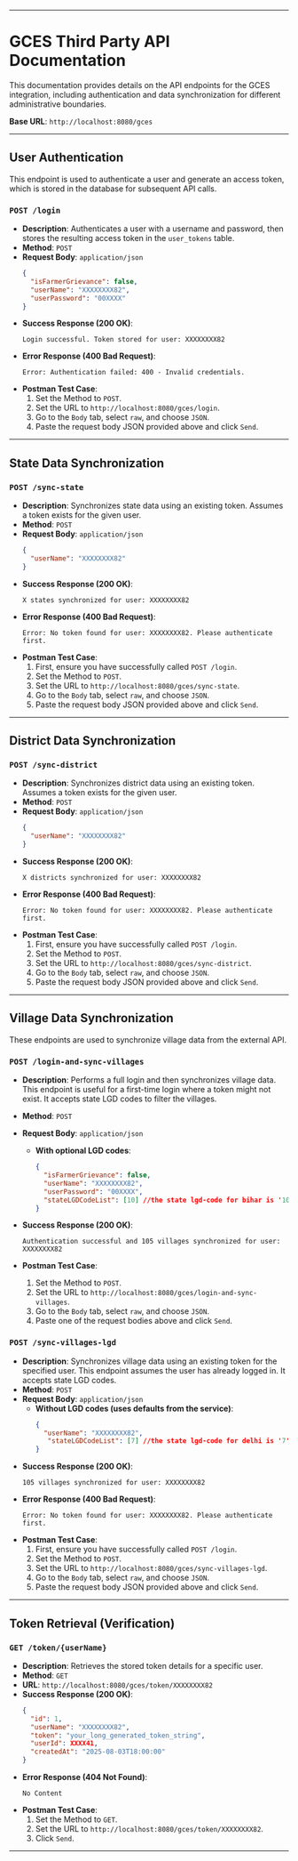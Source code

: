 

-----

# GCES Third Party API Documentation

This documentation provides details on the API endpoints for the GCES integration, including authentication and data synchronization for different administrative boundaries.

**Base URL**: `http://localhost:8080/gces`

-----

## User Authentication

This endpoint is used to authenticate a user and generate an access token, which is stored in the database for subsequent API calls.

### `POST /login`

  * **Description**: Authenticates a user with a username and password, then stores the resulting access token in the `user_tokens` table.
  * **Method**: `POST`
  * **Request Body**: `application/json`
    ```json
    {
      "isFarmerGrievance": false,
      "userName": "XXXXXXXX82",
      "userPassword": "00XXXX"
    }
    ```
  * **Success Response (200 OK)**:
    ```
    Login successful. Token stored for user: XXXXXXXX82
    ```
  * **Error Response (400 Bad Request)**:
    ```
    Error: Authentication failed: 400 - Invalid credentials.
    ```
  * **Postman Test Case**:
    1.  Set the Method to `POST`.
    2.  Set the URL to `http://localhost:8080/gces/login`.
    3.  Go to the `Body` tab, select `raw`, and choose `JSON`.
    4.  Paste the request body JSON provided above and click `Send`.

-----


## State Data Synchronization

### `POST /sync-state`

  * **Description**: Synchronizes state data using an existing token. Assumes a token exists for the given user.
  * **Method**: `POST`
  * **Request Body**: `application/json`
    ```json
    {
      "userName": "XXXXXXXX82"
    }
    ```
  * **Success Response (200 OK)**:
    ```
    X states synchronized for user: XXXXXXXX82
    ```
  * **Error Response (400 Bad Request)**:
    ```
    Error: No token found for user: XXXXXXXX82. Please authenticate first.
    ```
  * **Postman Test Case**:
    1.  First, ensure you have successfully called `POST /login`.
    2.  Set the Method to `POST`.
    3.  Set the URL to `http://localhost:8080/gces/sync-state`.
    4.  Go to the `Body` tab, select `raw`, and choose `JSON`.
    5.  Paste the request body JSON provided above and click `Send`.

-----

## District Data Synchronization

### `POST /sync-district`

  * **Description**: Synchronizes district data using an existing token. Assumes a token exists for the given user.
  * **Method**: `POST`
  * **Request Body**: `application/json`
    ```json
    {
      "userName": "XXXXXXXX82"
    }
    ```
  * **Success Response (200 OK)**:
    ```
    X districts synchronized for user: XXXXXXXX82
    ```
  * **Error Response (400 Bad Request)**:
    ```
    Error: No token found for user: XXXXXXXX82. Please authenticate first.
    ```
  * **Postman Test Case**:
    1.  First, ensure you have successfully called `POST /login`.
    2.  Set the Method to `POST`.
    3.  Set the URL to `http://localhost:8080/gces/sync-district`.
    4.  Go to the `Body` tab, select `raw`, and choose `JSON`.
    5.  Paste the request body JSON provided above and click `Send`.

-----


## Village Data Synchronization

These endpoints are used to synchronize village data from the external API.

### `POST /login-and-sync-villages`

  * **Description**: Performs a full login and then synchronizes village data. This endpoint is useful for a first-time login where a token might not exist. It accepts state LGD codes to filter the villages.
  * **Method**: `POST`
  * **Request Body**: `application/json`
      * **With optional LGD codes**:
        ```json
        {
          "isFarmerGrievance": false,
          "userName": "XXXXXXXX82",
          "userPassword": "00XXXX",
          "stateLGDCodeList": [10] //the state lgd-code for bihar is '10'
        }
        ```
 
  * **Success Response (200 OK)**:
    ```
    Authentication successful and 105 villages synchronized for user: XXXXXXXX82
    ```
  * **Postman Test Case**:
    1.  Set the Method to `POST`.
    2.  Set the URL to `http://localhost:8080/gces/login-and-sync-villages`.
    3.  Go to the `Body` tab, select `raw`, and choose `JSON`.
    4.  Paste one of the request bodies above and click `Send`.

### `POST /sync-villages-lgd`

  * **Description**: Synchronizes village data using an existing token for the specified user. This endpoint assumes the user has already logged in. It accepts state LGD codes.
  * **Method**: `POST`
  * **Request Body**: `application/json`
      * **Without LGD codes (uses defaults from the service)**:
        ```json
        {
          "userName": "XXXXXXXX82",
           "stateLGDCodeList": [7] //the state lgd-code for delhi is '7'
        }
        ```
  * **Success Response (200 OK)**:
    ```
    105 villages synchronized for user: XXXXXXXX82
    ```
  * **Error Response (400 Bad Request)**:
    ```
    Error: No token found for user: XXXXXXXX82. Please authenticate first.
    ```
  * **Postman Test Case**:
    1.  First, ensure you have successfully called `POST /login`.
    2.  Set the Method to `POST`.
    3.  Set the URL to `http://localhost:8080/gces/sync-villages-lgd`.
    4.  Go to the `Body` tab, select `raw`, and choose `JSON`.
    5.  Paste the request body JSON provided above and click `Send`.

-----


## Token Retrieval (Verification)

### `GET /token/{userName}`

  * **Description**: Retrieves the stored token details for a specific user.
  * **Method**: `GET`
  * **URL**: `http://localhost:8080/gces/token/XXXXXXXX82`
  * **Success Response (200 OK)**:
    ```json
    {
      "id": 1,
      "userName": "XXXXXXXX82",
      "token": "your_long_generated_token_string",
      "userId": XXXX41,
      "createdAt": "2025-08-03T18:00:00"
    }
    ```
  * **Error Response (404 Not Found)**:
    ```
    No Content
    ```
  * **Postman Test Case**:
    1.  Set the Method to `GET`.
    2.  Set the URL to `http://localhost:8080/gces/token/XXXXXXXX82`.
    3.  Click `Send`.

-----
